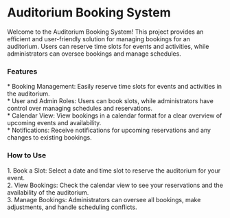 # Auditorium Booking System

Welcome to the Auditorium Booking System! This project provides an efficient and user-friendly solution for managing bookings for an auditorium. Users can reserve time slots for events and activities, while administrators can oversee bookings and manage schedules.<br>

<h3>Features</h3>
* Booking Management: Easily reserve time slots for events and activities in the auditorium.<br>
* User and Admin Roles: Users can book slots, while administrators have control over managing schedules and reservations.<br>
* Calendar View: View bookings in a calendar format for a clear overview of upcoming events and availability.<br>
* Notifications: Receive notifications for upcoming reservations and any changes to existing bookings.<br>
<h3>How to Use</h3>
1. Book a Slot: Select a date and time slot to reserve the auditorium for your event.<br>
2. View Bookings: Check the calendar view to see your reservations and the availability of the auditorium.<br>
3. Manage Bookings: Administrators can oversee all bookings, make adjustments, and handle scheduling conflicts.

